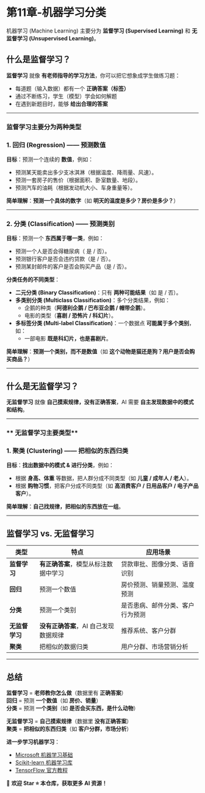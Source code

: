 # 第11章-机器学习分类

机器学习 (Machine Learning) 主要分为 **监督学习 (Supervised Learning)** 和 **无监督学习 (Unsupervised Learning)**。  


## 什么是监督学习？  

**监督学习** 就像 **有老师指导的学习方法**，你可以把它想象成学生做练习题：  
- 每道题（输入数据）都有一个 **正确答案（标签）** 
- 通过不断练习，学生（模型）学会如何解题  
- 在遇到新题目时，能够 **给出合理的答案** 

---

### **监督学习主要分为两种类型**  

### **1. 回归 (Regression) —— 预测数值**  
**目标**：预测一个连续的 **数值**，例如：  
- 预测某天能卖出多少支冰淇淋（根据温度、降雨量、风速）。  
- 预测一套房子的售价（根据面积、卧室数量、地段）。  
- 预测汽车的油耗（根据发动机大小、车身重量等）。  

**简单理解**：**预测一个具体的数字**（如 **明天的温度是多少？房价是多少？**）  

---

### **2. 分类 (Classification) —— 预测类别**  
**目标**：预测一个 **东西属于哪一类**，例如：  
- 预测一个人是否会得糖尿病（ 是 / 否）。  
- 预测银行客户是否会违约贷款（是 / 否）。  
- 预测某封邮件的客户是否会购买产品（是 / 否）。  

**分类任务的不同类型**：
- **二元分类 (Binary Classification)**：只有 **两种可能结果**（如 是 / 否）。  
- **多类别分类 (Multiclass Classification)**：多个分类结果，例如：  
  - 企鹅的种类（**阿德利企鹅 / 巴布亚企鹅 / 帽带企鹅**）。  
  - 电影的类型（**喜剧 / 恐怖片 / 科幻片**）。  
- **多标签分类 (Multi-label Classification)**：一个数据点 **可能属于多个类别**，如：  
  - 一部电影 **既是科幻片，也是喜剧片**。  

**简单理解**：**预测一个类别，而不是数值**（如 **这个动物是猫还是狗？用户是否会购买商品？**）  

---

## 什么是无监督学习？  

**无监督学习** 就像 **自己摸索规律，没有正确答案**，AI 需要 **自主发现数据中的模式和结构**。  

---

### ** 无监督学习主要类型**  

### **1. 聚类 (Clustering) —— 把相似的东西归类**  
**目标**：**找出数据中的模式 & 进行分类**，例如：  
- 根据 **身高、体重** 等数据，把人群分成不同类型（如 **儿童 / 成年人 / 老人**）。  
- 根据 **购物习惯**，把客户分成不同类型（如 **高消费客户 / 日用品客户 / 电子产品客户**）。  

**简单理解**：**自己找规律，把相似的东西放在一组**。  

---

## 监督学习 vs. 无监督学习  

| **类型** | **特点** | **应用场景** |
|------------|------------|------------|
| **监督学习** | **有正确答案**，模型从标注数据中学习 | 贷款审批、图像分类、语音识别 |
| **回归** | 预测一个数值 | 房价预测、销量预测、温度预测 |
| **分类** | 预测一个类别 | 是否患病、邮件分类、客户行为预测 |
| **无监督学习** | **没有正确答案**，AI 自己发现数据规律 | 推荐系统、客户分群 |
| **聚类** | 把相似的数据归类 | 用户分群、市场营销分析 |

---

## 总结  

**监督学习** = **老师教你怎么做**（数据里有 **正确答案**）  
**回归** = 预测 **一个数值**（如 **房价、销量**）  
**分类** = 预测 **一个类别**（如 **是否会买东西，是什么动物**）  

**无监督学习** = **自己摸索规律**（数据里 **没有正确答案**）  
**聚类** = **把相似的东西归类**（如 **客户分群，市场分析**）  

**进一步学习机器学习**：
- [Microsoft 机器学习基础](https://learn.microsoft.com/en-us/azure/machine-learning/)  
- [Scikit-learn 机器学习库](https://scikit-learn.org/)  
- [TensorFlow 官方教程](https://www.tensorflow.org/tutorials)  

📢 **欢迎 Star ⭐ 本仓库，获取更多 AI 资源！**
